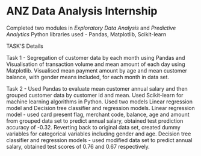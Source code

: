 # ANZ Data Analysis Internship

Completed two modules in *Exploratory Data Analysis* and *Predictive Analytics* 
  Python libraries used - Pandas, Matplotlib, Scikit-learn

TASK'S Details

Task 1 - 
  Segregation of customer data by each month using Pandas and Visualisation of transaction volume and mean amount of each day using 
 Matplotlib. Visualised mean payment amount by age and mean customer balance, with gender means included, for each month in data set.
   
Task 2 -
  Used Pandas to evaluate mean customer annual salary and then grouped customer data by customer id and mean. 
  Used Scikit-learn for machine learning algorithms in Python. 
  Used two models Linear regression model and Decision tree classifier and regression models.
  Linear regression model - used card present flag, merchant code, balance, age and amount from grouped data set to predict annual salary,
  obtained test prediction accuracy of -0.32. Reverting back to original data set, created dummy variables for categorical variables 
  including gender and age. 
  Decision tree classifier and regression models - used modified data set to predict annual salary, obtained test scores of 0.76 and 0.67 
  respectively.
